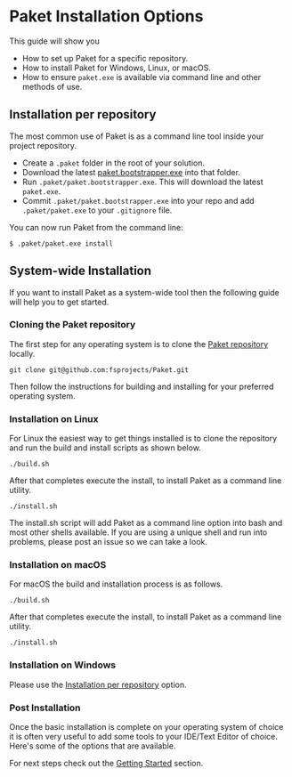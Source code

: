# Paket Installation Options

This guide will show you

  * How to set up Paket for a specific repository.
  * How to install Paket for Windows, Linux, or macOS.
  * How to ensure `paket.exe` is available via command line and other methods of use.

## Installation per repository

The most common use of Paket is as a command line tool inside your project repository.

  * Create a `.paket` folder in the root of your solution.
  * Download the latest [paket.bootstrapper.exe](https://github.com/fsprojects/Paket/releases/latest) into that folder.
  * Run `.paket/paket.bootstrapper.exe`. This will download the latest `paket.exe`.
  * Commit `.paket/paket.bootstrapper.exe` into your repo and add `.paket/paket.exe` to your `.gitignore` file.

You can now run Paket from the command line:

    $ .paket/paket.exe install

## System-wide Installation

If you want to install Paket as a system-wide tool then the following guide will help you to get started.

### Cloning the Paket repository

The first step for any operating system is to clone the [Paket repository](https://github.com/fsprojects/Paket) locally.

    git clone git@github.com:fsprojects/Paket.git
    
Then follow the instructions for building and installing for your preferred operating system.

### Installation on Linux

For Linux the easiest way to get things installed is to clone the repository and run the build and install scripts as shown below.

    ./build.sh

After that completes execute the install, to install Paket as a command line utility.

    ./install.sh
    
The install.sh script will add Paket as a command line option into bash and most other shells available. If you are using a unique shell and run into problems, please post an issue so we can take a look.

### Installation on macOS

For macOS the build and installation process is as follows.

    ./build.sh

After that completes execute the install, to install Paket as a command line utility.

    ./install.sh

### Installation on Windows

Please use the [Installation per repository](installation.html#Installation-per-repository) option.

### Post Installation

Once the basic installation is complete on your operating system of choice it is often very useful to add some tools to your IDE/Text Editor of choice. Here's some of the options that are available.

For next steps check out the [Getting Started](getting-started.html) section.
